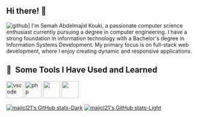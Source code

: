 ## Hi there! 👋
![github](https://img.shields.io/badge/GitHub-000000?style=for-the-badge&logo=GitHub&logoColor=white)]
I'm Semah Abdelmajid Kouki, a passionate computer science enthusiast currently pursuing a degree in computer engineering. I have a strong foundation in information technology with a Bachelor's degree in Information Systems Development. My primary focus is on full-stack web development, where I enjoy creating dynamic and responsive applications.

<h2> 🚀 &nbsp;Some Tools I Have Used and Learned</h2>
<p align="left">
<img src="https://cdn.jsdelivr.net/gh/devicons/devicon/icons/vscode/vscode-original.svg" alt="vscode" width="45" height="45"/>
<img src="https://cdn.jsdelivr.net/gh/devicons/devicon/icons/php/php-original.svg" alt="php" width="45" height="45"/>
<img src="https://cdn.jsdelivr.net/gh/devicons/devicon@latest/icons/django/django-plain.svg"  width="45" height="45"/>
<img src="https://cdn.jsdelivr.net/gh/devicons/devicon@latest/icons/angularjs/angularjs-original.svg" width="45" height="45"/>
</p>

[![majicl21's GitHub stats-Dark](https://github-readme-stats.vercel.app/api?username=majicl21&show_icons=true&theme=dark#gh-dark-mode-only)](https://github.com/majicl21/github-readme-stats#gh-dark-mode-only)
[![majicl21's GitHub stats-Light](https://github-readme-stats.vercel.app/api?username=majicl21&show_icons=true&theme=default#gh-light-mode-only)](https://github.com/majicl21/github-readme-stats#gh-light-mode-only)
